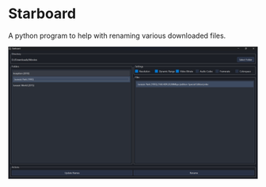 # Starboard
A python program to help with renaming various downloaded files.

![Demo Image](docs/img/demo_01_a.png)